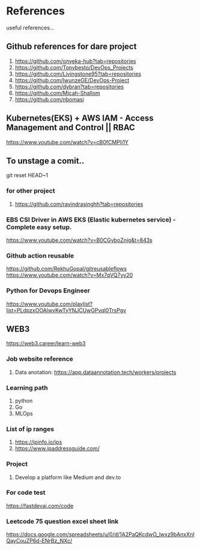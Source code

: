 # References
useful references...

## Github references for dare project
1. https://github.com/onyeka-hub?tab=repositories
2. https://github.com/Tonybesto/DevOps_Projects
3. https://github.com/Livingstone95?tab=repositories
4. https://github.com/IwunzeGE/DevOps-Project
5. https://github.com/dybran?tab=repositories
6. https://github.com/Micah-Shallom
7. https://github.com/nbomasi

## Kubernetes(EKS) + AWS IAM - Access Management and Control || RBAC
https://www.youtube.com/watch?v=cB0fCMPIj1Y

## To unstage a comit..
git reset HEAD~1  

### for other project
1. https://github.com/ravindrasinghh?tab=repositories

### EBS CSI Driver in AWS EKS (Elastic kubernetes service) - Complete easy setup.
https://www.youtube.com/watch?v=B0CGyboZnjg&t=843s

### Github action reusable
https://github.com/RekhuGopal/gitreusableflows
https://www.youtube.com/watch?v=Mx7qVQ7yy20

### Python for Devops Engineer
https://www.youtube.com/playlist?list=PLdpzxOOAlwvKwTyYNJCUwGPvql0TrsPgv

## WEB3
https://web3.career/learn-web3

### Job website reference
1. Data anotation: https://app.dataannotation.tech/workers/projects

### Learning path
1. python
2. Go
3. MLOps

### List of ip ranges
1. https://ipinfo.io/ips
2. https://www.ipaddressguide.com/

### Project
1. Develop a platform like Medium and dev.to

### For code test
https://fastdevai.com/code

### Leetcode 75 question excel sheet link
https://docs.google.com/spreadsheets/u/0/d/1A2PaQKcdwO_lwxz9bAnxXnIQayCouZP6d-ENrBz_NXc/
